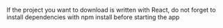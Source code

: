 If the project you want to download is written with React, do not forget to install dependencies with npm install before starting the app 
